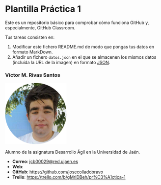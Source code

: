 # Plantilla Práctica 1
Este es un repositorio básico para comprobar cómo funciona GitHub y, especialmente, GitHub Classroom.

Tus tareas consisten en:
1) Modificar este fichero README.md de modo que pongas tus datos en formato MarkDown.
2) Añadir un fichero <code>datos.json</code> en el que se almacenen los mismos datos (incluída la URL de la imagen) en formato [JSON](https://es.wikipedia.org/wiki/JSON).

### Víctor M. Rivas Santos
<img src='/jcollado.png' width='200px'>

Alumno de la asignatura Desarrollo Ágil en la Universidad de Jaén.
* **Correo**: jcb00029@red.ujaen.es
* **Web**:
* **GitHub**: https://github.com/josecolladobravo
* **Trello**: https://trello.com/b/gMrlDBeh/pr%C3%A1ctica-1
